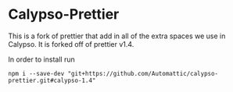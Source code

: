 # Calypso-Prettier

This is a fork of prettier that add in all of the extra spaces we use in Calypso.
It is forked off of prettier v1.4.

In order to install run
```
npm i --save-dev "git+https://github.com/Automattic/calypso-prettier.git#calypso-1.4"
```
